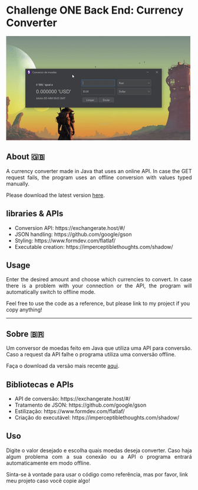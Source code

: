 <h1>Challenge ONE Back End: Currency Converter</h1> 
<img src="https://github.com/desertpetrol/Challenge-ONE-Conversor/blob/main/demonstracao.gif">

## About 🇬🇧

<p align="justify">
A currency converter made in Java that uses an online API. In case the GET request fails, the program uses an offline conversion with values typed manually.  
</p>
<p size="4">Please download the latest version <a href="https://github.com/desertpetrol/Challenge-ONE-Conversor/releases/">here</a>.</p>

## libraries & APIs

<ul>
<li>Conversion API: https://exchangerate.host/#/</li>
<li>JSON handling: https://github.com/google/gson</li>
<li>Styling: https://www.formdev.com/flatlaf/</li>
<li>Executable creation: https://imperceptiblethoughts.com/shadow/</li>
</ul>

## Usage

<p align="justify">
Enter the desired amount and choose which currencies to convert. In case there is a problem with your connection or the API, the program will automatically switch to offline mode.
</p>

<p>Feel free to use the code as a reference, but please link to my project if you copy anything!</p>

------------------------------------------------------------------------------

## Sobre 🇧🇷

<p align="justify">
Um conversor de moedas feito em Java que utiliza uma API para conversão. Caso a request da API falhe o programa utiliza uma conversão offline.  
</p>
<p size="4">Faça o download da versão mais recente <a href="https://github.com/desertpetrol/Challenge-ONE-Conversor/releases/">aqui</a>.</p>

## Bibliotecas e APIs

<ul>
<li>API de conversão: https://exchangerate.host/#/</li>
<li>Tratamento de JSON: https://github.com/google/gson</li>
<li>Estilização: https://www.formdev.com/flatlaf/</li>
<li>Criação do executável: https://imperceptiblethoughts.com/shadow/</li>
</ul>

## Uso

<p align="justify">
Digite o valor desejado e escolha quais moedas deseja converter. Caso haja algum problema com a sua conexão ou a API o programa entrará automaticamente em modo offline.
</p>

<p>Sinta-se à vontade para usar o código como referência, mas por favor, link meu projeto caso você copie algo!</p>
